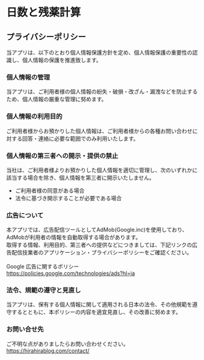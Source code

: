 # 日数と残薬計算
## プライバシーポリシー
当アプリは、以下のとおり個人情報保護方針を定め、個人情報保護の重要性の認識し、個人情報の保護を推進致します。<br>

### 個人情報の管理
当アプリは、ご利用者様の個人情報の紛失・破損・改ざん・漏洩などを防止するため、個人情報の厳重な管理に努めます。<br>

### 個人情報の利用目的
ご利用者様からお預かりした個人情報は、ご利用者様からの各種お問い合わせに対する回答・連絡に必要な範囲でのみ利用いたします。<br>

### 個人情報の第三者への開示・提供の禁止
当社は、ご利用者様よりお預かりした個人情報を適切に管理し、次のいずれかに該当する場合を除き、個人情報を第三者に開示いたしません。<br>
+ ご利用者様の同意がある場合
+ 法令に基づき開示することが必要である場合

### 広告について
本アプリでは、広告配信ツールとしてAdMob(Google.inc)を使用しており、AdMobが利用者の情報を自動取得する場合があります。<br>
取得する情報、利用目的、第三者への提供などにつきましては、下記リンクの広告配信技業者のアプリケーション・プライバシーポリシーをご確認ください。<br>
<br>
Google 広告に関するポリシー<br>
https://policies.google.com/technologies/ads?hl=ja <br>

### 法令、規範の遵守と見直し
当アプリは、保有する個人情報に関して適用される日本の法令、その他規範を遵守するとともに、本ポリシーの内容を適宜見直し、その改善に努めます。<br>

### お問い合せ先
ご不明な点がありましたらお問い合わせください。<br>
https://hirahirablog.com/contact/
